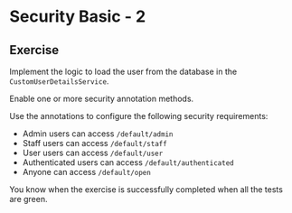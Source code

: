 # Security Basic - 2

## Exercise

Implement the logic to load the user from the database in the `CustomUserDetailsService`.

Enable one or more security annotation methods.

Use the annotations to configure the following security requirements:
- Admin users can access `/default/admin`
- Staff users can access `/default/staff`
- User users can access `/default/user`
- Authenticated users can access `/default/authenticated`
- Anyone can access `/default/open`

You know when the exercise is successfully completed when all the tests are green.
